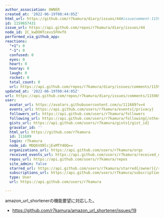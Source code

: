 ```yaml
---
author_association: OWNER
created_at: '2022-06-19T08:44:05Z'
html_url: https://github.com/r7kamura/diary/issues/44#issuecomment-1159657431
id: 1159657431
issue_url: https://api.github.com/repos/r7kamura/diary/issues/44
node_id: IC_kwDOHTcevs5FHvfX
performed_via_github_app: 
reactions:
  "+1": 0
  "-1": 0
  confused: 0
  eyes: 0
  heart: 0
  hooray: 0
  laugh: 0
  rocket: 0
  total_count: 0
  url: https://api.github.com/repos/r7kamura/diary/issues/comments/1159657431/reactions
updated_at: '2022-06-19T08:44:05Z'
url: https://api.github.com/repos/r7kamura/diary/issues/comments/1159657431
user:
  avatar_url: https://avatars.githubusercontent.com/u/111689?v=4
  events_url: https://api.github.com/users/r7kamura/events{/privacy}
  followers_url: https://api.github.com/users/r7kamura/followers
  following_url: https://api.github.com/users/r7kamura/following{/other_user}
  gists_url: https://api.github.com/users/r7kamura/gists{/gist_id}
  gravatar_id: ''
  html_url: https://github.com/r7kamura
  id: 111689
  login: r7kamura
  node_id: MDQ6VXNlcjExMTY4OQ==
  organizations_url: https://api.github.com/users/r7kamura/orgs
  received_events_url: https://api.github.com/users/r7kamura/received_events
  repos_url: https://api.github.com/users/r7kamura/repos
  site_admin: false
  starred_url: https://api.github.com/users/r7kamura/starred{/owner}{/repo}
  subscriptions_url: https://api.github.com/users/r7kamura/subscriptions
  type: User
  url: https://api.github.com/users/r7kamura

---
```

amazon_url_shortenerの機能要望に対応した。

- https://github.com/r7kamura/amazon_url_shortener/issues/19